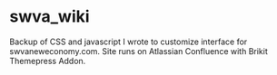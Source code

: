 # swva_wiki

Backup of CSS and javascript I wrote to customize interface for swvaneweconomy.com.
Site runs on Atlassian Confluence with Brikit Themepress Addon.
